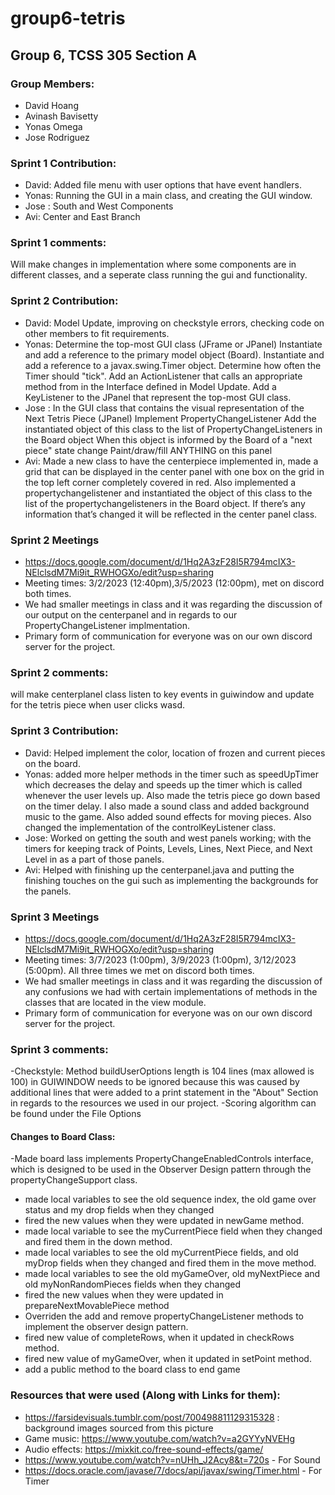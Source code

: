 # group6-tetris

## Group 6, TCSS 305 Section A

### Group Members:

- David Hoang
- Avinash Bavisetty
- Yonas Omega
- Jose Rodriguez

### Sprint 1 Contribution:

- David: Added file menu with user options that have event handlers.
- Yonas: Running the GUI in a main class, and creating the GUI window.
- Jose : South and West Components
- Avi: Center and East Branch


### Sprint 1 comments:
Will make changes in implementation where some components are in different classes, and a seperate class running the gui and functionality.

### Sprint 2 Contribution:

- David: Model Update, improving on  checkstyle errors, checking code on other members to fit requirements.
- Yonas: Determine the top-most GUI class (JFrame or JPanel) Instantiate and add a reference to the primary model object (Board). Instantiate and add a reference to a javax.swing.Timer object. Determine how often the Timer should "tick". Add an ActionListener that calls an appropriate method from in the Interface defined in Model Update. Add a KeyListener to the JPanel that represent the top-most GUI class.
- Jose :  In the GUI class that contains the visual representation of the Next Tetris Piece (JPanel)
Implement PropertyChangeListener
Add the instantiated object of this class to the list of PropertyChangeListeners in the Board object
When this object is informed by the Board of a "next piece" state change
Paint/draw/fill ANYTHING on this panel
- Avi: Made a new class to have the centerpiece implemented in, made a grid that can be displayed in the center panel with one box on the grid in the top left corner completely covered in red. Also implemented a propertychangelistener and instantiated the object of this class to the list of the propertychangelisteners in the Board object. If there’s any information that’s changed it will be reflected in the center panel class.

### Sprint 2 Meetings 
- https://docs.google.com/document/d/1Hq2A3zF28I5R794mcIX3-NElclsdM7Mi9it_RWHOGXo/edit?usp=sharing
- Meeting times: 3/2/2023 (12:40pm),3/5/2023 (12:00pm), met on discord both times.
- We had smaller meetings in class and it was regarding the discussion of our output on the centerpanel and in regards to our PropertyChangeListener implmentation.
- Primary form of communication for everyone was on our own discord server for the project.


### Sprint 2 comments:
will make centerplanel class listen to key events in guiwindow and update for the tetris piece when user clicks wasd.

### Sprint 3 Contribution:

- David:  Helped implement the color, location of frozen and current pieces on the board.
- Yonas: added more helper methods in the timer such as speedUpTimer which decreases the delay and speeds up the timer which is called whenever the user levels up. Also made the tetris piece go down based on the timer delay. I also made a sound class and added background music to the game. Also added sound effects for moving pieces. Also changed the implementation of the controlKeyListener class.
- Jose: Worked on getting the south and west panels working; with the timers for keeping track of Points, Levels, Lines, Next Piece, and Next Level in as a  part of those panels.
- Avi: Helped with finishing up the centerpanel.java and putting the finishing touches on the gui such as implementing the backgrounds for the panels.

### Sprint 3 Meetings 
- https://docs.google.com/document/d/1Hq2A3zF28I5R794mcIX3-NElclsdM7Mi9it_RWHOGXo/edit?usp=sharing
- Meeting times: 3/7/2023 (1:00pm), 3/9/2023 (1:00pm), 3/12/2023 (5:00pm). All three times we met on discord both times.
- We had smaller meetings in class and it was regarding the discussion of any confusions we had with certain implementations of methods in the classes that are located in the view module.
- Primary form of communication for everyone was on our own discord server for the project.

### Sprint 3 comments:
-Checkstyle: Method buildUserOptions length is 104 lines (max allowed is 100) in GUIWINDOW needs to be ignored because this was caused by additional lines that were added to a print statement in the "About" Section in regards to the resources we used in our project.
-Scoring algorithm can be found under the File Options

#### Changes to Board Class: 
-Made board lass implements PropertyChangeEnabledControls interface, which is designed to be used
  in the Observer Design pattern through the propertyChangeSupport class. 
- made local variables to see the old sequence index, the old game over status and my drop fields when they changed
- fired the new values when they were updated in newGame method. 
- made local variable to see the   myCurrentPiece field when they changed and fired them in the down method. 
- made local variables to see the old myCurrentPiece fields, and  old myDrop fields when they changed and fired them in the move method.
- made local variables to see the old myGameOver, old myNextPiece and old myNonRandomPieces fields when they changed
- fired the new values when they were updated in prepareNextMovablePiece method
- Overriden the add and remove propertyChangeListener methods to implement the observer design pattern.
- fired new value of completeRows, when it updated in checkRows method.
- fired new value of myGameOver, when it updated in setPoint method.
- add a public method to the board class to end game

### Resources that were used (Along with Links for them):
- https://farsidevisuals.tumblr.com/post/700498811129315328 : background images sourced from this picture
- Game music: https://www.youtube.com/watch?v=a2GYYyNVEHg
- Audio effects: https://mixkit.co/free-sound-effects/game/
- https://www.youtube.com/watch?v=nUHh_J2Acy8&t=720s - For Sound
- https://docs.oracle.com/javase/7/docs/api/javax/swing/Timer.html - For Timer
